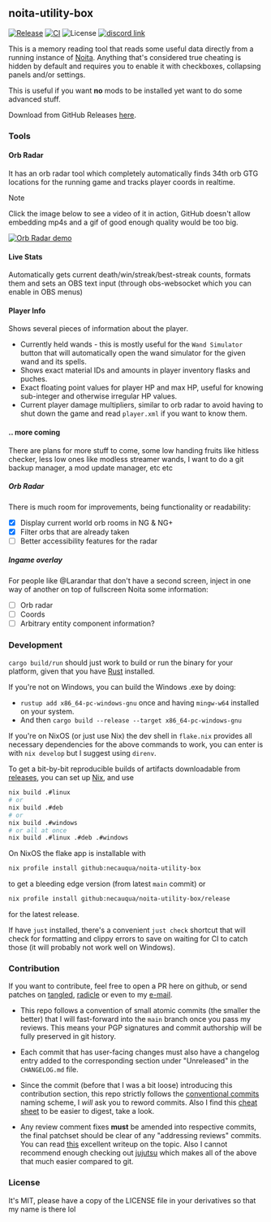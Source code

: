 ## noita-utility-box
[![Release](https://img.shields.io/github/v/release/necauqua/noita-utility-box)](https://github.com/necauqua/noita-utility-box/releases/latest)
[![CI](https://github.com/necauqua/noita-utility-box/actions/workflows/ci.yml/badge.svg)](https://github.com/necauqua/noita-utility-box/actions/workflows/ci.yml)
![License](https://img.shields.io/github/license/necauqua/noita-utility-box)
[![discord link](https://img.shields.io/discord/1346986932244054016)](https://discord.gg/RDdRT8Z8j9)

This is a memory reading tool that reads some useful data
directly from a running instance of [Noita](https://noitagame.com).
Anything that's considered true cheating is hidden by default and requires you
to enable it with checkboxes, collapsing panels and/or settings.

This is useful if you want **no** mods to be installed yet want to do some
advanced stuff.

Download from GitHub Releases [here](https://github.com/necauqua/noita-utility-box/releases).

### Tools
#### Orb Radar
It has an orb radar tool which completely automatically finds 34th orb GTG
locations for the running game and tracks player coords in realtime.

> [!NOTE]
> Click the image below to see a video of it in action, GitHub doesn't allow
> embedding mp4s and a gif of good enough quality would be too big.

[![Orb Radar demo](https://necauq.ua/images/orb-radar-demo.png)](https://necauq.ua/videos/orb-radar-demo.mp4)

#### Live Stats
Automatically gets current death/win/streak/best-streak counts, formats them
and sets an OBS text input (through obs-websocket which you can enable in OBS
menus)

#### Player Info
Shows several pieces of information about the player.
- Currently held wands - this is mostly useful for the `Wand Simulator` button
  that will automatically open the wand simulator for the given wand and its spells.
- Shows exact material IDs and amounts in player inventory flasks and puches.
- Exact floating point values for player HP and max HP, useful for knowing
  sub-integer and otherwise irregular HP values.
- Current player damage multipliers, similar to orb radar to avoid having to
  shut down the game and read `player.xml` if you want to know them.

#### .. more coming
There are plans for more stuff to come, some low handing fruits like hitless
checker, less low ones like modless streamer wands, I want to do a git backup
manager, a mod update manager, etc etc

##### Orb Radar
There is much room for improvements, being functionality or readability:

- [x] Display current world orb rooms in NG & NG+
- [x] Filter orbs that are already taken
- [ ] Better accessibility features for the radar

##### Ingame overlay
For people like @Larandar that don't have a second screen, inject in one way
of another on top of fullscreen Noita some information:

- [ ] Orb radar
- [ ] Coords
- [ ] Arbitrary entity component information?

### Development

`cargo build/run` should just work to build or run the binary for your
platform, given that you have [Rust](https://rustup.rs) installed.

If you're not on Windows, you can build the Windows .exe by doing:
  - `rustup add x86_64-pc-windows-gnu` once and having `mingw-w64` installed on your system.
  - And then `cargo build --release --target x86_64-pc-windows-gnu`

If you're on NixOS (or just use Nix) the dev shell in `flake.nix` provides all
necessary dependencies for the above commands to work, you can enter is with
`nix develop` but I suggest using `direnv`.

To get a bit-by-bit reproducible builds of artifacts downloadable from
[releases](https://github.com/necauqua/noita-utility-box/releases), you can set
up [Nix](https://nixos.org/download/), and use
```bash
nix build .#linux
# or
nix build .#deb
# or
nix build .#windows
# or all at once
nix build .#linux .#deb .#windows
```

On NixOS the flake app is installable with
```bash
nix profile install github:necauqua/noita-utility-box
```
to get a bleeding edge version (from latest `main` commit) or
```bash
nix profile install github:necauqua/noita-utility-box/release
```
for the latest release.

If have `just` installed, there's a convenient `just check` shortcut that will
check for formatting and clippy errors to save on waiting for CI to catch
those (it will probably not work well on Windows).

### Contribution
If you want to contribute, feel free to open a PR here on github, or send
patches on [tangled](https://tangled.sh/@necauq.ua/noita-utility-box),
[radicle](https://app.radicle.xyz/nodes/iris.radicle.xyz/rad%3Az2n8gDK7BUhNrt2aV2wCanazHoSSN)
or even to my [e-mail](mailto:him@necauq.ua?subject=noita-utility-box).

- This repo follows a convention of small atomic commits (the smaller the
  better) that I will fast-forward into the `main` branch once you pass my
  reviews. This means your PGP signatures and commit authorship will be fully
  preserved in git history.

- Each commit that has user-facing changes must also have a changelog entry
  added to the corresponding section under "Unreleased" in the `CHANGELOG.md`
  file.

- Since the commit (before that I was a bit loose) introducing this contribution
  section, this repo strictly follows the
  [conventional commits](https://www.conventionalcommits.org/)
  naming scheme, I *will* ask you to reword commits.
  Also I find this
  [cheat sheet](https://gist.github.com/qoomon/5dfcdf8eec66a051ecd85625518cfd13)
  to be easier to digest, take a look.

- Any review comment fixes **must** be amended into respective commits, the
  final patchset should be clear of any "addressing reviews" commits.
  You can read
  [this](https://gist.github.com/thoughtpolice/9c45287550a56b2047c6311fbadebed2)
  excellent writeup on the topic. Also I cannot recommend enough checking out
  [jujutsu](https://github.com/jj-vcs/jj#readme) which makes all of the above
  that much easier compared to git.

### License
It's MIT, please have a copy of the LICENSE file in your derivatives so that my
name is there lol
